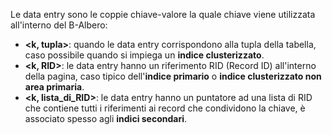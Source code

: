 Le data entry sono le coppie chiave-valore la quale chiave viene utilizzata all'interno del B-Albero:
- **<k, tupla>**: quando le data entry corrispondono alla tupla della tabella, caso possibile quando si impiega un **indice clusterizzato**.
- **<k, RID>**: le data entry hanno un riferimento RID (Record ID) all'interno della pagina, caso tipico dell'**indice primario** o **indice clusterizzato non area primaria**.
- **<k, lista_di_RID>**: le data entry hanno un puntatore ad una lista di RID che contiene tutti i riferimenti ai record che condividono la chiave, è associato spesso agli **indici secondari**.